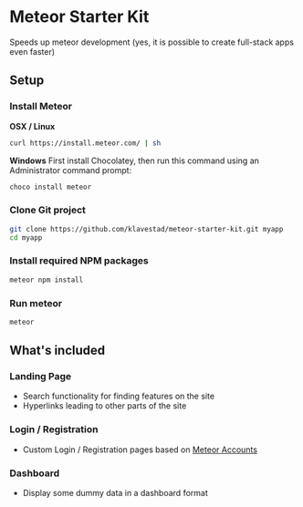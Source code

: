 # Meteor Starter Kit
Speeds up meteor development (yes, it is possible to create full-stack apps even faster)

## Setup

### Install Meteor

**OSX / Linux**
```bash
curl https://install.meteor.com/ | sh
```

**Windows**
First install Chocolatey, then run this command using an Administrator command prompt:
```bash
choco install meteor
```

### Clone Git project
```bash
git clone https://github.com/klavestad/meteor-starter-kit.git myapp
cd myapp
```

### Install required NPM packages
```bash
meteor npm install
```

### Run meteor
```bash
meteor
```

## What's included

### Landing Page
- Search functionality for finding features on the site
- Hyperlinks leading to other parts of the site

### Login / Registration
- Custom Login / Registration pages based on [Meteor Accounts](https://docs.meteor.com/api/accounts.html)

### Dashboard
- Display some dummy data in a dashboard format
